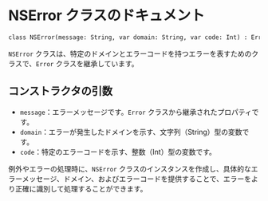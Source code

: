 # NSError クラスのドキュメント
```svg
class NSError(message: String, var domain: String, var code: Int) : Error(message)

```
`NSError` クラスは、特定のドメインとエラーコードを持つエラーを表すためのクラスで、`Error` クラスを継承しています。

## コンストラクタの引数

- `message`：エラーメッセージです。`Error` クラスから継承されたプロパティです。
- `domain`：エラーが発生したドメインを示す、文字列（String）型の変数です。
- `code`：特定のエラーコードを示す、整数（Int）型の変数です。

例外やエラーの処理時に、`NSError` クラスのインスタンスを作成し、具体的なエラーメッセージ、ドメイン、およびエラーコードを提供することで、エラーをより正確に識別して処理することができます。
